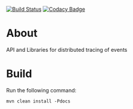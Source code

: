 [![Build Status](https://travis-ci.com/GoncaloGarcia/DistTracing.svg?token=UL4UejHxEkoG4ZY6Wp8v&branch=master)](https://travis-ci.com/GoncaloGarcia/DistTracing) [![Codacy Badge](https://api.codacy.com/project/badge/Grade/64c32ebc68a7406c92ec68292cc5e1ac)](https://www.codacy.com?utm_source=github.com&amp;utm_medium=referral&amp;utm_content=GoncaloGarcia/DistTracing&amp;utm_campaign=Badge_Grade)

# About

API and Libraries for distributed tracing of events

# Build

Run the following command:

```
mvn clean install -Pdocs
```



